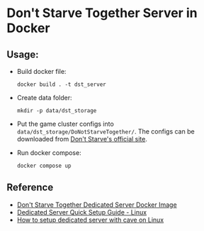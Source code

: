 # Don't Starve Together Server in Docker

## Usage:

- Build docker file:
  ```
  docker build . -t dst_server
  ```

- Create data folder:
  ```
  mkdir -p data/dst_storage
  ```

- Put the game cluster configs into `data/dst_storage/DoNotStarveTogether/`. The configs can be downloaded from [Don't Starve's official site](https://accounts.klei.com/account/game/servers?game=DontStarveTogether).

- Run docker compose:
  ```
  docker compose up
  ```

## Reference
- [Don't Starve Together Dedicated Server Docker Image](https://github.com/Jamesits/docker-dst-server)
- [Dedicated Server Quick Setup Guide - Linux](https://forums.kleientertainment.com/forums/topic/64441-dedicated-server-quick-setup-guide-linux/)
- [How to setup dedicated server with cave on Linux](https://steamcommunity.com/sharedfiles/filedetails/?id=590565473)


